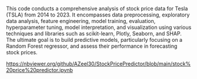 This code conducts a comprehensive analysis of stock price data for Tesla (TSLA) from 2014 to 2023. It encompasses data preprocessing, exploratory data analysis, feature engineering, 
model training, evaluation, hyperparameter tuning, model interpretation, and visualization using various techniques and libraries such as scikit-learn, Plotly, Seaborn, and SHAP. 
The ultimate goal is to build predictive models, particularly focusing on a Random Forest regressor, and assess their performance in forecasting stock prices.

https://nbviewer.org/github/AZeel30/StockPricePredictor/blob/main/stock%20price%20predictor.ipynb
